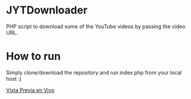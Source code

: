 # JYTDownloader
PHP script to download some of the YouTube videos by passing the video URL.
# How to run
Simply clone/download the repository and run index.php from your local host :)

<a target="_blank" href="https://abrahamjuarbe.us/jytdownload/">Vista Previa en Vivo</a>


